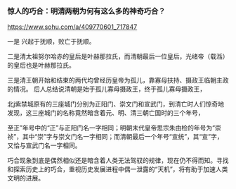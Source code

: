 ### 惊人的巧合：明清两朝为何有这么多的神奇巧合？
https://www.sohu.com/a/409770601_717847

一是
兴起于抚顺，败亡于抚顺。

二是清太祖努尔哈赤的皇后是叶赫那拉氏，而清朝最后一位皇后，光绪帝（载湉）的皇后也是叶赫那拉氏。

三是清王朝开始和结束的两代均曾经历皇帝为孤儿，靠寡母扶持、摄政王临朝主政的情况。
后人总结说清朝是始于孤儿寡母摄政王，终于孤儿寡母摄政王，

北j紫禁城原有的三座城门分别为正阳门、崇文门和宣武门，到清亡时人们惊奇地发现，这三座城门的名称竟然暗含着元、明、清三朝亡国时的三个年号，

至正”年号中的“正”与正阳门名一字相同；明朝末代皇帝思宗朱由检的年号为“崇祯”，其中“崇”字与崇文门名一字相同；而清朝最后一个年号“宣统”，其“宣”字，又恰与宣武门名一字相同。

巧合现象到底是偶然相似还是暗含着人类无法驾驭的规律，现在仍不得而知。寻找和探索历史上的巧合，重视历史发展进程中偶一泄露的“天机”，将有助于加速人类文明的进展。
